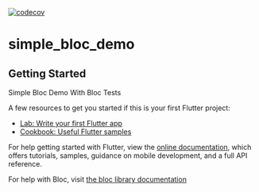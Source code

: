 [![codecov](https://codecov.io/gh/HaiNguyenPV12/simple_bloc_demo/branch/master/graph/badge.svg?token=RDJU7PM7ST)](https://codecov.io/gh/HaiNguyenPV12/simple_bloc_demo)

# simple_bloc_demo

## Getting Started

Simple Bloc Demo With Bloc Tests

A few resources to get you started if this is your first Flutter project:
- [Lab: Write your first Flutter app](https://flutter.dev/docs/get-started/codelab)
- [Cookbook: Useful Flutter samples](https://flutter.dev/docs/cookbook)

For help getting started with Flutter, view the
[online documentation](https://flutter.dev/docs), which offers tutorials,
samples, guidance on mobile development, and a full API reference.

For help with Bloc, visit [the bloc library documentation](https://bloclibrary.dev/)
